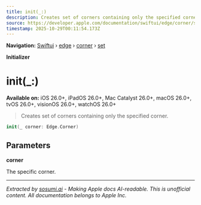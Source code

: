 ```yaml
---
title: init(_:)
description: Creates set of corners containing only the specified corner.
source: https://developer.apple.com/documentation/swiftui/edge/corner/set/init(_:)
timestamp: 2025-10-29T00:11:54.173Z
---
```


**Navigation:** [Swiftui](/documentation/swiftui) › [edge](/documentation/swiftui/edge) › [corner](/documentation/swiftui/edge/corner) › [set](/documentation/swiftui/edge/corner/set)

**Initializer**

# init(_:)

**Available on:** iOS 26.0+, iPadOS 26.0+, Mac Catalyst 26.0+, macOS 26.0+, tvOS 26.0+, visionOS 26.0+, watchOS 26.0+

> Creates set of corners containing only the specified corner.

```swift
init(_ corner: Edge.Corner)
```

## Parameters

**corner**

The specific corner.

---

*Extracted by [sosumi.ai](https://sosumi.ai) - Making Apple docs AI-readable.*
*This is unofficial content. All documentation belongs to Apple Inc.*
